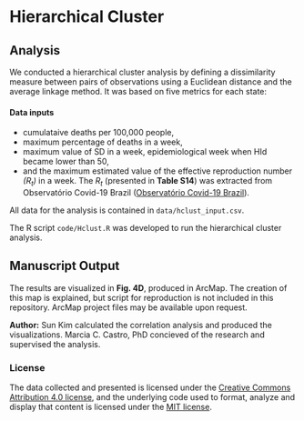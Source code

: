 # Hierarchical Cluster

## Analysis
We conducted a hierarchical cluster analysis by defining a dissimilarity measure between pairs of observations using a Euclidean distance and the average linkage method. It was based on five metrics for each state:

#### Data inputs
* cumulataive deaths per 100,000 people, 
* maximum percentage of deaths in a week, 
* maximum value of SD in a week, epidemiological week when HId became lower than 50, 
* and the maximum estimated value of the effective reproduction number *(R<sub>t</sub>)* in a week. The *R<sub>t</sub>* (presented in __Table S14__) was extracted from Observatório Covid-19 Brazil ([Observatório Covid-19 Brazil](https://covid19br.github.io/)). 

All data for the analysis is contained in `data/hclust_input.csv`.

The R script `code/Hclust.R` was developed to run the hierarchical cluster analysis.

## Manuscript Output
The results are visualized in  __Fig. 4D__, produced in ArcMap. The creation of this map is explained, but script for reproduction is not included in this repository. ArcMap project files may be available upon request.

__Author:__ Sun Kim calculated the correlation analysis and produced the visualizations. Marcia C. Castro, PhD concieved of the research and supervised the analysis.


### License
The data collected and presented is licensed under the [Creative Commons Attribution 4.0 license](https://creativecommons.org/licenses/by/4.0/), and the underlying code used to format, analyze and display that content is licensed under the [MIT license](http://opensource.org/licenses/mit-license.php).